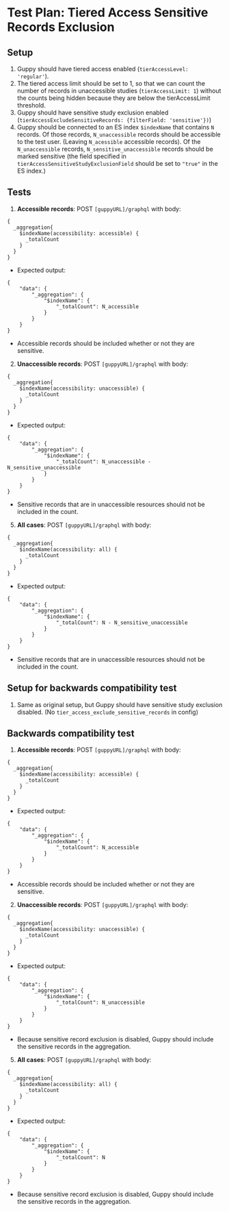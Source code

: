 # Test Plan: Tiered Access Sensitive Records Exclusion 

## Setup
1. Guppy should have tiered access enabled (`tierAccessLevel: 'regular'`).
2. The tiered access limit should be set to 1, so that we can count the number of records in unaccessible studies (`tierAccessLimit: 1`) without the counts being hidden because they
are below the tierAccessLimit threshold.
3. Guppy should have sensitive study exclusion enabled (`tierAccessExcludeSensitiveRecords: {filterField: 'sensitive'})`)
4. Guppy should be connected to an ES index `$indexName` that contains `N` records. Of those records, `N_unaccessible` records should be accessible to the test user. (Leaving `N_acessible` accessible records). Of the `N_unaccessible` records, `N_sensitive_unaccessible` records
should be marked sensitive (the field specified in `tierAccessSensitiveStudyExclusionField` should be set to `"true"` in the ES index.)

## Tests
1.  __Accessible records__: POST `[guppyURL]/graphql` with body:
```
{
  _aggregation{
    $indexName(accessibility: accessible) {
      _totalCount
    }
  }
}
```
* Expected output: 
```
{
    "data": {
        "_aggregation": {
            "$indexName": {
                "_totalCount": N_accessible
            }
        }
    }
}
```
* Accessible records should be included whether or not they are sensitive.
2.  __Unaccessible records__: POST `[guppyURL]/graphql` with body:
```
{
  _aggregation{
    $indexName(accessibility: unaccessible) {
      _totalCount
    }
  }
}
```
* Expected output: 
```
{
    "data": {
        "_aggregation": {
            "$indexName": {
                "_totalCount": N_unaccessible - N_sensitive_unaccessible
            }
        }
    }
}
```
* Sensitive records that are in unaccessible resources should not be included in the count.

5.  __All cases__: POST `[guppyURL]/graphql` with body:
```
{
  _aggregation{
    $indexName(accessibility: all) {
      _totalCount
    }
  }
}
```
* Expected output: 
```
{
    "data": {
        "_aggregation": {
            "$indexName": {
                "_totalCount": N - N_sensitive_unaccessible
            }
        }
    }
}
```
* Sensitive records that are in unaccessible resources should not be included in the count.

## Setup for backwards compatibility test
1. Same as original setup, but Guppy should have sensitive study exclusion disabled. (No `tier_access_exclude_sensitive_records` in config)

## Backwards compatibility test
1.  __Accessible records__: POST `[guppyURL]/graphql` with body:
```
{
  _aggregation{
    $indexName(accessibility: accessible) {
      _totalCount
    }
  }
}
```
* Expected output: 
```
{
    "data": {
        "_aggregation": {
            "$indexName": {
                "_totalCount": N_accessible
            }
        }
    }
}
```
* Accessible records should be included whether or not they are sensitive.
2.  __Unaccessible records__: POST `[guppyURL]/graphql` with body:
```
{
  _aggregation{
    $indexName(accessibility: unaccessible) {
      _totalCount
    }
  }
}
```
* Expected output: 
```
{
    "data": {
        "_aggregation": {
            "$indexName": {
                "_totalCount": N_unaccessible
            }
        }
    }
}
```
* Because sensitive record exclusion is disabled, Guppy should include the sensitive
records in the aggregation.

5.  __All cases__: POST `[guppyURL]/graphql` with body:
```
{
  _aggregation{
    $indexName(accessibility: all) {
      _totalCount
    }
  }
}
```
* Expected output: 
```
{
    "data": {
        "_aggregation": {
            "$indexName": {
                "_totalCount": N
            }
        }
    }
}
```
* Because sensitive record exclusion is disabled, Guppy should include the sensitive
records in the aggregation.